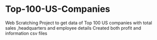 # Top-100-US-Companies
Web Scratching Project to get data of Top 100 US companies with total sales ,headquarters and employee details
Created both profit and information csv files
